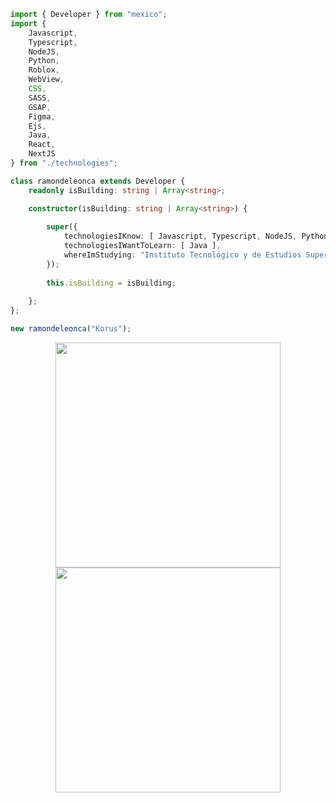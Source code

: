 ```ts
import { Developer } from "mexico";
import { 
    Javascript,
    Typescript,
    NodeJS,
    Python,
    Roblox,
    WebView,
    CSS,
    SASS,
    GSAP,
    Figma,
    Ejs,
    Java,
    React,
    NextJS
} from "./technologies";

class ramondeleonca extends Developer {
    readonly isBuilding: string | Array<string>;

    constructor(isBuilding: string | Array<string>) {
    
        super({
            technologiesIKnow: [ Javascript, Typescript, NodeJS, Python, Roblox, WebView, CSS, SASS, GSAP, Figma, Ejs, React, NextJS ],
            technologiesIWantToLearn: [ Java ],
            whereImStudying: "Instituto Tecnológico y de Estudios Superiores de Monterrey"
        });
    
        this.isBuilding = isBuilding;
        
    };
};

new ramondeleonca("Korus");
```

<p align="center">
    <img src="https://github-readme-stats.vercel.app/api?username=ramondeleonca&show_icons=true&theme=react" width="360px">
    <img src="https://github-readme-stats.vercel.app/api/top-langs/?username=ramondeleonca&layout=compact&theme=react" width="360px">
</src>
